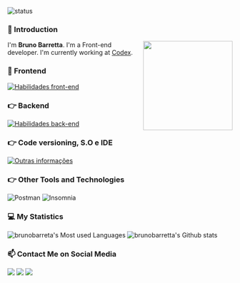 ![status](https://img.shields.io/badge/status-up-brightgreen)

### 👋 Introduction

<img align='right' src='https://user-images.githubusercontent.com/5713670/87202985-820dcb80-c2b6-11ea-9f56-7ec461c497c3.gif' width='200"'>

I'm **Bruno Barretta**. I'm a Front-end developer. I'm currently working at [Codex][2].

### 🚀 Frontend
[![Habilidades front-end](https://skillicons.dev/icons?i=html,css,js,ts,react,angular,sass,styledcomponents,materialui,redux
)](https://skillicons.dev)
 
### 👉 Backend
[![Habilidades back-end](https://skillicons.dev/icons?i=js,ts,nodejs,express,firebase,mongodb
)](https://skillicons.dev)

### 👉 Code versioning, S.O e IDE
[![Outras informações](https://skillicons.dev/icons?i=git,github,gitlab,vscode,atom
)](https://skillicons.dev)

### 👉 Other Tools and Technologies
![Postman](https://img.shields.io/badge/postman-FF6C37.svg?style=for-the-badge&logo=postman&logoColor=white)
![Insomnia](https://img.shields.io/badge/insomnia-purple.svg?style=for-the-badge&logo=insomnia&logoColor=white)

### 💻 My Statistics

![brunobarreta's Most used Languages](https://github-readme-stats.vercel.app/api/top-langs/?username=brunobarretta&theme=dark&hide=java)
![brunobarretta's Github stats](https://github-readme-stats.vercel.app/api?username=brunobarretta&show_icons=true&theme=dark)

### 📫 Contact Me on Social Media
<div> 
  <a target="_blank" href="https://www.instagram.com/barrettabruno/"><img src="https://img.shields.io/badge/-Instagram-%23E4405F?style=for-the-badge&logo=instagram&logoColor=white"></a>
  <a target="_blank" href="mailto: bruno.barretta@outlook.com"><img src="https://img.shields.io/badge/Microsoft_Outlook-0078D4?style=for-the-badge&logo=microsoft-outlook&logoColor=white"></a>
  <a target="_blank" href="https://www.linkedin.com/in/bruno-barretta-32440669/"><img src="https://img.shields.io/badge/-LinkedIn-%230077B5?style=for-the-badge&logo=linkedin&logoColor=white"></a> 
</div>

<!--
**brunobarretta/brunobarretta** is a ✨ _special_ ✨ repository because its `README.md` (this file) appears on your GitHub profile.
-->
[0]: https://www.instagram.com/barrettabruno/
[1]: https://www.linkedin.com/in/bruno-barretta-32440669/
[2]: https://codex.com.br/codex/
